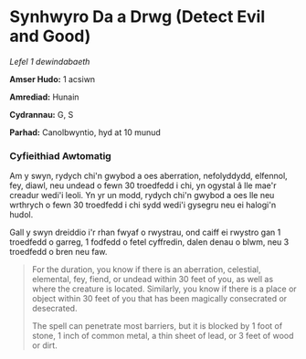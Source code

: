 # Synhwyro Da a Drwg (Detect Evil and Good)

*Lefel 1 dewindabaeth*

**Amser Hudo:** 1 acsiwn

**Amrediad:** Hunain

**Cydrannau:** G, S

**Parhad:** Canolbwyntio, hyd at 10  munud

### Cyfieithiad Awtomatig

Am y swyn, rydych chi'n gwybod a oes aberration, nefolyddydd, elfennol, fey, diawl, neu undead o fewn 30 troedfedd i chi, yn ogystal â lle mae'r creadur wedi'i leoli. Yn yr un modd, rydych chi'n gwybod a oes lle neu wrthrych o fewn 30 troedfedd i chi sydd wedi'i gysegru neu ei halogi'n hudol.

Gall y swyn dreiddio i'r rhan fwyaf o rwystrau, ond caiff ei rwystro gan 1 troedfedd o garreg, 1 fodfedd o fetel cyffredin, dalen denau o blwm, neu 3 troedfedd o bren neu faw.

>  For the duration, you know if there is an aberration, celestial, elemental, fey, fiend, or undead within 30 feet of you, as well as where the creature is located. Similarly, you know if there is a place or object within 30 feet of you that has been magically consecrated or desecrated.
>  
>  The spell can penetrate most barriers, but it is blocked by 1 foot of stone, 1 inch of common metal, a thin sheet of lead, or 3 feet of wood or dirt.
